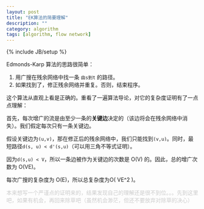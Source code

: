 ```yaml
---
layout: post
title: "EK算法的简要理解"
description: ""
category: algorithm 
tags: [algorithm, flow network]
---
```

{% include JB/setup %}

Edmonds-Karp 算法的思路很简单：

1. 用广搜在残余网络中找一条 `由s到t` 的路径。
2. 如果找到了，修正残余网络并重复。否则，结束程序。

这个算法从直观上看是正确的。重看了一遍算法导论，对它的复杂度证明有了一点点理解：

首先，每次增广的流是由至少一条的**关键边**决定的（该边将会在残余网络中消失）。我们假定每次只有一条关键边。

假设关键边为`(u,v)`，那在修正后的残余网络中，我们只能找到`(v,u)`。同时，最短路径`d(s, u) < d'(s,u)`（可以用三角不等式证明）。

因为`d(s,u) < V`，所以一条边被作为关键边的次数是 O(V) 的。因此，总的增广次数为 O(VE)。

每次广搜的复杂度为 O(E)，所以总复杂度为O( VE^2 )。

<P STYLE="margin-bottom: 0cm"><FONT COLOR="#cccccc">本来想写一个严谨点的证明来的，结果发现自己的理解还是很不到位。。。先到这里吧，如果有机会，再回来除草吧（虽然机会渺茫，但还不要放弃对除草的决心）</FONT></P>
